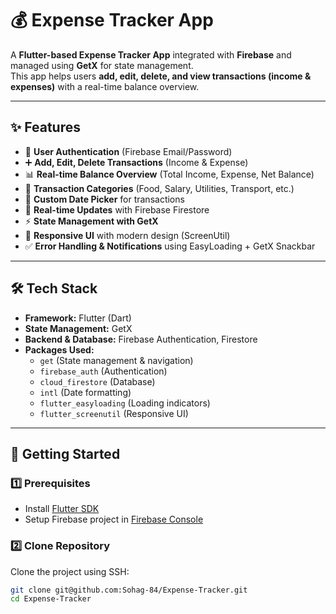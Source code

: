 # 💰 Expense Tracker App

A **Flutter-based Expense Tracker App** integrated with **Firebase** and managed using **GetX** for state management.  
This app helps users **add, edit, delete, and view transactions (income & expenses)** with a real-time balance overview.  

---


## ✨ Features
- 🔐 **User Authentication** (Firebase Email/Password)
- ➕ **Add, Edit, Delete Transactions** (Income & Expense)
- 📊 **Real-time Balance Overview** (Total Income, Expense, Net Balance)
- 📂 **Transaction Categories** (Food, Salary, Utilities, Transport, etc.)
- 📅 **Custom Date Picker** for transactions
- 🔄 **Real-time Updates** with Firebase Firestore
- ⚡ **State Management with GetX**
- 🎨 **Responsive UI** with modern design (ScreenUtil)
- ✅ **Error Handling & Notifications** using EasyLoading + GetX Snackbar

---

## 🛠 Tech Stack
- **Framework:** Flutter (Dart)
- **State Management:** GetX
- **Backend & Database:** Firebase Authentication, Firestore
- **Packages Used:**
  - `get` (State management & navigation)
  - `firebase_auth` (Authentication)
  - `cloud_firestore` (Database)
  - `intl` (Date formatting)
  - `flutter_easyloading` (Loading indicators)
  - `flutter_screenutil` (Responsive UI)

---


## 🚀 Getting Started

### 1️⃣ Prerequisites
- Install [Flutter SDK](https://docs.flutter.dev/get-started/install)  
- Setup Firebase project in [Firebase Console](https://console.firebase.google.com/)  

### 2️⃣ Clone Repository
Clone the project using SSH:

```bash
git clone git@github.com:Sohag-84/Expense-Tracker.git
cd Expense-Tracker




